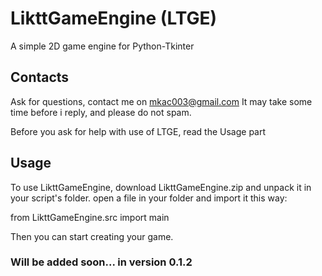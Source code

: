 # LikttGameEngine (LTGE)
A simple 2D game engine for Python-Tkinter

## Contacts
Ask for questions, contact me on mkac003@gmail.com
It may take some time before i reply,
and please do not spam.

Before you ask for help with use of LTGE, read the Usage part

## Usage

To use LikttGameEngine, download LikttGameEngine.zip and unpack it in your script's folder.
open a file in your folder and import it this way:

from LikttGameEngine.src import main

Then you can start creating your game.

### Will be added soon... in version 0.1.2
